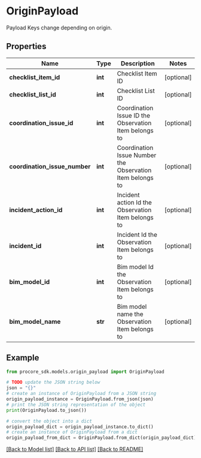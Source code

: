 # OriginPayload

Payload Keys change depending on origin.

## Properties

Name | Type | Description | Notes
------------ | ------------- | ------------- | -------------
**checklist_item_id** | **int** | Checklist Item ID | [optional] 
**checklist_list_id** | **int** | Checklist List ID | [optional] 
**coordination_issue_id** | **int** | Coordination Issue ID the Observation Item belongs to | [optional] 
**coordination_issue_number** | **int** | Coordination Issue Number the Observation Item belongs to | [optional] 
**incident_action_id** | **int** | Incident action Id the Observation Item belongs to | [optional] 
**incident_id** | **int** | Incident Id the Observation Item belongs to | [optional] 
**bim_model_id** | **int** | Bim model Id the Observation Item belongs to | [optional] 
**bim_model_name** | **str** | Bim model name the Observation Item belongs to | [optional] 

## Example

```python
from procore_sdk.models.origin_payload import OriginPayload

# TODO update the JSON string below
json = "{}"
# create an instance of OriginPayload from a JSON string
origin_payload_instance = OriginPayload.from_json(json)
# print the JSON string representation of the object
print(OriginPayload.to_json())

# convert the object into a dict
origin_payload_dict = origin_payload_instance.to_dict()
# create an instance of OriginPayload from a dict
origin_payload_from_dict = OriginPayload.from_dict(origin_payload_dict)
```
[[Back to Model list]](../README.md#documentation-for-models) [[Back to API list]](../README.md#documentation-for-api-endpoints) [[Back to README]](../README.md)


